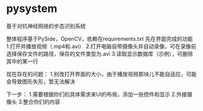 # pysystem
基于对抗神经网络的步态识别系统

整体程序基于PySide，OpenCV，依赖在requirements.txt
先在界面完成的功能
1.打开并播放视频（.mp4和.avi）
2.打开电脑自带摄像头并自动录像，可在录像前选择保存文件的路径，保存的文件类型为.avi
3.读取显示数据库（示例），可删除其中的某一行

现在存在的问题：
1.别改打开界面的大小，由于播放视频那块儿不能自适应，可能会导致图形失形，暂无法解决

下一步：
1.需要根据你们的具体需求来UI的布局，添加一些控件和显示
2.外接摄像头
3.整合你们的内容
